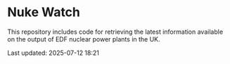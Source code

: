 # Nuke Watch

This repository includes code for retrieving the latest information available on the output of EDF nuclear power plants in the UK.

Last updated: 2025-07-12 18:21
